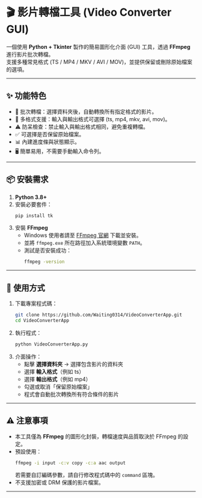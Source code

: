 # 🎬 影片轉檔工具 (Video Converter GUI)

一個使用 **Python + Tkinter** 製作的簡易圖形化介面 (GUI) 工具，透過 **FFmpeg** 進行影片批次轉檔。  
支援多種常見格式 (TS / MP4 / MKV / AVI / MOV)，並提供保留或刪除原始檔案的選項。

---

## ✨ 功能特色
- 📂 批次轉檔：選擇資料夾後，自動轉換所有指定格式的影片。  
- 🔄 多格式支援：輸入與輸出格式可選擇 (ts, mp4, mkv, avi, mov)。  
- ⚠️ 防呆檢查：禁止輸入與輸出格式相同，避免重複轉檔。  
- ✅ 可選擇是否保留原始檔案。  
- 📊 內建進度條與狀態顯示。  
- 🖥️ 簡單易用，不需要手動輸入命令列。  

---

## 📦 安裝需求
1. **Python 3.8+**  
2. 安裝必要套件：
   ```bash
   pip install tk
   ```
3. 安裝 **FFmpeg**  
   - Windows 使用者請至 [FFmpeg 官網](https://ffmpeg.org/download.html) 下載並安裝。  
   - 並將 `ffmpeg.exe` 所在路徑加入系統環境變數 `PATH`。  
   - 測試是否安裝成功：
     ```bash
     ffmpeg -version
     ```

---

## 🚀 使用方式
1. 下載專案程式碼：
   ```bash
   git clone https://github.com/Waiting0314/VideoConverterApp.git
   cd VideoConverterApp
   ```
2. 執行程式：
   ```bash
   python VideoConverterApp.py
   ```
3. 介面操作：
   - 點擊 **選擇資料夾** → 選擇包含影片的資料夾  
   - 選擇 **輸入格式**（例如 ts）  
   - 選擇 **輸出格式**（例如 mp4）  
   - 勾選或取消「保留原始檔案」  
   - 程式會自動批次轉換所有符合條件的影片  

---

## ⚠️ 注意事項
- 本工具僅為 **FFmpeg** 的圖形化封裝，轉檔速度與品質取決於 FFmpeg 的設定。  
- 預設使用：
  ```bash
  ffmpeg -i input -c:v copy -c:a aac output
  ```
  若需要自訂編碼參數，請自行修改程式碼中的 `command` 區塊。  
- 不支援加密或 DRM 保護的影片檔案。  

---
